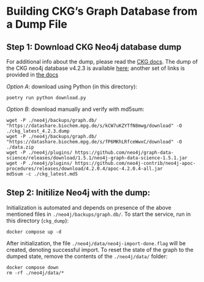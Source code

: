 # Building CKG’s Graph Database from a Dump File

## Step 1: Download CKG Neo4j database dump 

For additional info about the dump, please read the [CKG
docs](https://ckg.readthedocs.io/en/latest/ckg_builder/graphdb-builder.html?highlight=dump#more-on-the-dump-file).
The dump of the CKG neo4j database v4.2.3 is available
[here](https://data.mendeley.com/datasets/mrcf7f4tc2/3); another set of links is
provided in [the
docs](https://ckg.readthedocs.io/en/latest/ckg_builder/graphdb-builder.html?highlight=dump#more-on-the-dump-file)

*Option A*: download using Python (in this directory):

```
poetry run python download.py
```

*Option B*: download manually and verify with md5sum:

```
wget -P ./neo4j/backups/graph.db/ "https://datashare.biochem.mpg.de/s/kCW7uKZYTfN8mwg/download" -O ./ckg_latest_4.2.3.dump
wget -P ./neo4j/backups/graph.db/ "https://datashare.biochem.mpg.de/s/fP6MKhLRfceWwxC/download" -O ./data.zip
wget -P ./neo4j/plugins/ https://github.com/neo4j/graph-data-science/releases/download/1.5.1/neo4j-graph-data-science-1.5.1.jar
wget -P ./neo4j/plugins/ https://github.com/neo4j-contrib/neo4j-apoc-procedures/releases/download/4.2.0.4/apoc-4.2.0.4-all.jar
md5sum -c ./ckg_latest.md5
```

## Step 2: Initilize Neo4j with the dump:

Initialization is automated and depends on presence of the above mentioned files
in `./neo4j/backups/graph.db/`. To start the service, run in this directory
(`ckg_dump`):

```
docker compose up -d
```

After initialization, the file `./neo4j/data/neo4j-import-done.flag` will be
created, denoting successful import. To reset the state of the graph to the
dumped state, remove the contents of the `./neo4j/data/` folder:

``` 
docker compose down 
rm -rf ./neo4j/data/*
```
